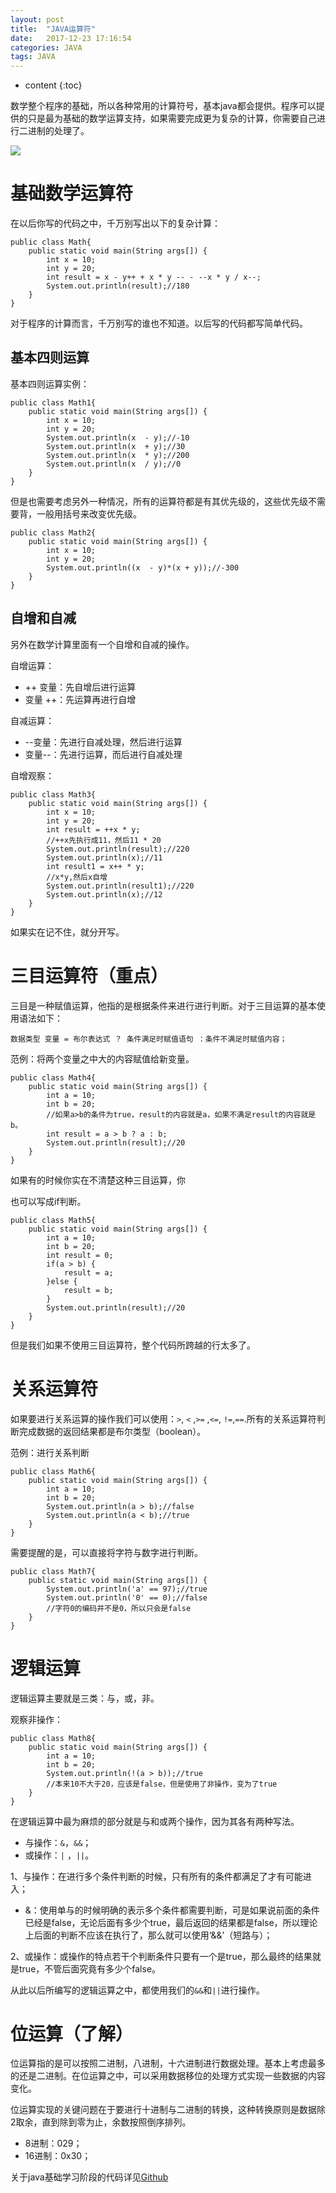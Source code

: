 ```yaml
---
layout: post
title:  "JAVA运算符"
date:   2017-12-23 17:16:54
categories: JAVA
tags: JAVA
---
```


* content
{:toc}

数学整个程序的基础，所以各种常用的计算符号，基本java都会提供。程序可以提供的只是最为基础的数学运算支持，如果需要完成更为复杂的计算，你需要自己进行二进制的处理了。






![](http://oujvmc3la.bkt.clouddn.com/%E8%BF%90%E7%AE%97%E7%AC%A6.PNG)


# 基础数学运算符

在以后你写的代码之中，千万别写出以下的复杂计算：

```
public class Math{
	public static void main(String args[]) {
		int x = 10;
		int y = 20;
		int result = x - y++ + x * y -- - --x * y / x--;
		System.out.println(result);//180
	}
}
```

对于程序的计算而言，千万别写的谁也不知道。以后写的代码都写简单代码。

## 基本四则运算

基本四则运算实例：

```
public class Math1{
	public static void main(String args[]) {
		int x = 10;
		int y = 20;
		System.out.println(x  - y);//-10
		System.out.println(x  + y);//30
		System.out.println(x  * y);//200
		System.out.println(x  / y);//0
	}
}
```

但是也需要考虑另外一种情况，所有的运算符都是有其优先级的，这些优先级不需要背，一般用括号来改变优先级。

```
public class Math2{
	public static void main(String args[]) {
		int x = 10;
		int y = 20;
		System.out.println((x  - y)*(x + y));//-300
	}
}
```

## 自增和自减

另外在数学计算里面有一个自增和自减的操作。

自增运算：

- ++ 变量：先自增后进行运算
- 变量 ++：先运算再进行自增

自减运算：

- --变量：先进行自减处理，然后进行运算
- 变量--：先进行运算，而后进行自减处理

自增观察：

```
public class Math3{
	public static void main(String args[]) {
		int x = 10;
		int y = 20;
		int result = ++x * y;
		//++x先执行成11，然后11 * 20
		System.out.println(result);//220
		System.out.println(x);//11
		int result1 = x++ * y;
		//x*y,然后x自增
		System.out.println(result1);//220
		System.out.println(x);//12
	}
}
```

如果实在记不住，就分开写。

# 三目运算符（重点）

三目是一种赋值运算，他指的是根据条件来进行进行判断。对于三目运算的基本使用语法如下：

```
数据类型 变量 = 布尔表达式 ？ 条件满足时赋值语句 ：条件不满足时赋值内容；
```

范例：将两个变量之中大的内容赋值给新变量。

```
public class Math4{
	public static void main(String args[]) {
		int a = 10;
		int b = 20;
		//如果a>b的条件为true，result的内容就是a，如果不满足result的内容就是b。
		int result = a > b ? a : b;
		System.out.println(result);//20
	}
}
```

如果有的时候你实在不清楚这种三目运算，你

也可以写成if判断。

```
public class Math5{
	public static void main(String args[]) {
		int a = 10;
		int b = 20;
		int result = 0;
		if(a > b) {
			result = a;
		}else {
			result = b;
		}
		System.out.println(result);//20
	}
}
```

但是我们如果不使用三目运算符，整个代码所跨越的行太多了。

# 关系运算符

如果要进行关系运算的操作我们可以使用：`>`, `<` ,`>=` ,`<=`, `!=`,`==`.所有的关系运算符判断完成数据的返回结果都是布尔类型（boolean）。

范例：进行关系判断

```
public class Math6{
	public static void main(String args[]) {
		int a = 10;
		int b = 20;
		System.out.println(a > b);//false
		System.out.println(a < b);//true
	}
}
```

需要提醒的是，可以直接将字符与数字进行判断。

```
public class Math7{
	public static void main(String args[]) {
		System.out.println('a' == 97);//true
		System.out.println('0' == 0);//false
		//字符0的编码并不是0，所以只会是false
	}
}
```

# 逻辑运算

逻辑运算主要就是三类：与，或，非。

观察非操作：

```
public class Math8{
	public static void main(String args[]) {
		int a = 10;
		int b = 20;
		System.out.println(!(a > b));//true
		//本来10不大于20，应该是false，但是使用了非操作，变为了true
	}
}
```

在逻辑运算中最为麻烦的部分就是与和或两个操作，因为其各有两种写法。

- 与操作：`&`，`&&`；
- 或操作：`|` ，`||`。

1、与操作：在进行多个条件判断的时候，只有所有的条件都满足了才有可能进入；

 - &：使用单与的时候明确的表示多个条件都需要判断，可是如果说前面的条件已经是false，无论后面有多少个true，最后返回的结果都是false，所以理论上后面的判断不应该在执行了，那么就可以使用‘&&’（短路与）；

2、或操作：或操作的特点若干个判断条件只要有一个是true，那么最终的结果就是true，不管后面究竟有多少个false。

 从此以后所编写的逻辑运算之中，都使用我们的`&&`和`||`进行操作。

# 位运算（了解）

位运算指的是可以按照二进制，八进制，十六进制进行数据处理。基本上考虑最多的还是二进制。在位运算之中，可以采用数据移位的处理方式实现一些数据的内容变化。


位运算实现的关键问题在于要进行十进制与二进制的转换，这种转换原则是数据除2取余，直到除到零为止，余数按照倒序排列。

- 8进制：029；
- 16进制：0x30；


关于java基础学习阶段的代码详见[Github](https://github.com/7666/java_base)
